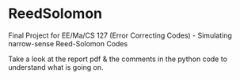 # ReedSolomon
Final Project for EE/Ma/CS 127 (Error Correcting Codes) - Simulating narrow-sense Reed-Solomon Codes

Take a look at the report pdf & the comments in the python code to understand what is going on.
